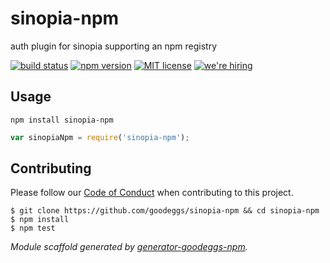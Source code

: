# sinopia-npm

auth plugin for sinopia supporting an npm registry

[![build status][travis-badge]][travis-link]
[![npm version][npm-badge]][npm-link]
[![MIT license][license-badge]][license-link]
[![we're hiring][hiring-badge]][hiring-link]


## Usage

```
npm install sinopia-npm
```

```js
var sinopiaNpm = require('sinopia-npm');
```

## Contributing

Please follow our [Code of Conduct](https://github.com/goodeggs/sinopia-npm/blob/master/CODE_OF_CONDUCT.md)
when contributing to this project.

```
$ git clone https://github.com/goodeggs/sinopia-npm && cd sinopia-npm
$ npm install
$ npm test
```

_Module scaffold generated by [generator-goodeggs-npm](https://github.com/goodeggs/generator-goodeggs-npm)._


[travis-badge]: http://img.shields.io/travis/goodeggs/sinopia-npm.svg?style=flat-square
[travis-link]: https://travis-ci.org/goodeggs/sinopia-npm
[npm-badge]: http://img.shields.io/npm/v/sinopia-npm.svg?style=flat-square
[npm-link]: https://www.npmjs.org/package/sinopia-npm
[license-badge]: http://img.shields.io/badge/license-MIT-blue.svg?style=flat-square
[license-link]: LICENSE.md
[hiring-badge]: https://img.shields.io/badge/we're_hiring-yes-brightgreen.svg?style=flat-square
[hiring-link]: http://goodeggs.jobscore.com/?detail=Open+Source&sid=161
